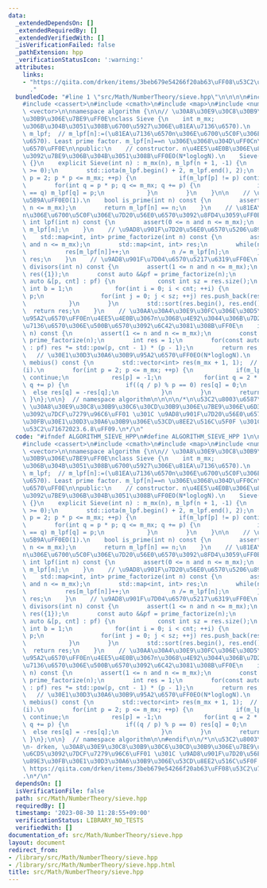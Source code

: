 ```yaml
---
data:
  _extendedDependsOn: []
  _extendedRequiredBy: []
  _extendedVerifiedWith: []
  _isVerificationFailed: false
  _pathExtension: hpp
  _verificationStatusIcon: ':warning:'
  attributes:
    links:
    - "https://qiita.com/drken/items/3beb679e54266f20ab63\uFF08\u53C2\u71672023.6.8\uFF09\
      ."
  bundledCode: "#line 1 \"src/Math/NumberTheory/sieve.hpp\"\n\n\n\n#include <algorithm>\n\
    #include <cassert>\n#include <cmath>\n#include <map>\n#include <numeric>\n#include\
    \ <vector>\n\nnamespace algorithm {\n\n// \u30A8\u30E9\u30C8\u30B9\u30C6\u30CD\
    \u30B9\u306E\u7BE9\uFF0E\nclass Sieve {\n    int m_mx;                // m_mx:=(\u7BE9\
    \u306B\u304B\u3051\u308B\u6700\u5927\u306E\u81EA\u7136\u6570).\n    std::vector<int>\
    \ m_lpf;  // m_lpf[n]:=(\u81EA\u7136\u6570n\u306E\u6700\u5C0F\u306E\u7D20\u56E0\
    \u6570). Least prime factor. m_lpf[n]==n \u306E\u3068\u304D\uFF0Cn\u306F\u7D20\
    \u6570\uFF0E\n\npublic:\n    // constructor. n\u4EE5\u4E0B\u306E\u81EA\u7136\u6570\
    \u3092\u7BE9\u306B\u304B\u3051\u308B\uFF0EO(N*loglogN).\n    Sieve() : Sieve(51e4)\
    \ {}\n    explicit Sieve(int n) : m_mx(n), m_lpf(n + 1, -1) {\n        assert(n\
    \ >= 0);\n        std::iota(m_lpf.begin() + 2, m_lpf.end(), 2);\n        for(int\
    \ p = 2; p * p <= m_mx; ++p) {\n            if(m_lpf[p] != p) continue;\n    \
    \        for(int q = p * p; q <= m_mx; q += p) {\n                if(m_lpf[q]\
    \ == q) m_lpf[q] = p;\n            }\n        }\n    }\n\n    // \u7D20\u6570\u5224\
    \u5B9A\uFF0EO(1).\n    bool is_prime(int n) const {\n        assert(0 <= n and\
    \ n <= m_mx);\n        return m_lpf[n] == n;\n    }\n    // \u81EA\u7136\u6570\
    n\u306E\u6700\u5C0F\u306E\u7D20\u56E0\u6570\u3092\u8FD4\u3059\uFF0EO(1).\n   \
    \ int lpf(int n) const {\n        assert(0 <= n and n <= m_mx);\n        return\
    \ m_lpf[n];\n    }\n    // \u9AD8\u901F\u7D20\u56E0\u6570\u5206\u89E3\uFF0EO(logN).\n\
    \    std::map<int, int> prime_factorize(int n) const {\n        assert(1 <= n\
    \ and n <= m_mx);\n        std::map<int, int> res;\n        while(n > 1) {\n \
    \           res[m_lpf[n]]++;\n            n /= m_lpf[n];\n        }\n        return\
    \ res;\n    }\n    // \u9AD8\u901F\u7D04\u6570\u5217\u6319\uFF0E\n    std::vector<int>\
    \ divisors(int n) const {\n        assert(1 <= n and n <= m_mx);\n        std::vector<int>\
    \ res({1});\n        const auto &&pf = prime_factorize(n);\n        for(const\
    \ auto &[p, cnt] : pf) {\n            const int sz = res.size();\n           \
    \ int b = 1;\n            for(int i = 0; i < cnt; ++i) {\n                b *=\
    \ p;\n                for(int j = 0; j < sz; ++j) res.push_back(res[j] * b);\n\
    \            }\n        }\n        std::sort(res.begin(), res.end());\n      \
    \  return res;\n    }\n    // \u30AA\u30A4\u30E9\u30FC\u306E\u30D5\u30A1\u30A4\
    \u95A2\u6570\uFF0En\u4EE5\u4E0B\u3067n\u3068\u4E92\u3044\u306B\u7D20\u306A\u81EA\
    \u7136\u6570\u306E\u500B\u6570\u3092\u6C42\u3081\u308B\uFF0E\n    int totient(int\
    \ n) const {\n        assert(1 <= n and n <= m_mx);\n        const auto &&pf =\
    \ prime_factorize(n);\n        int res = 1;\n        for(const auto &[p, cnt]\
    \ : pf) res *= std::pow(p, cnt - 1) * (p - 1);\n        return res;\n    }\n \
    \   // \u30E1\u30D3\u30A6\u30B9\u95A2\u6570\uFF0EO(N*loglogN).\n    std::vector<int>\
    \ mebius() const {\n        std::vector<int> res(m_mx + 1, 1);  // res[i]:=\u03BC\
    (i).\n        for(int p = 2; p <= m_mx; ++p) {\n            if(m_lpf[p] != p)\
    \ continue;\n            res[p] = -1;\n            for(int q = 2 * p; q <= m_mx;\
    \ q += p) {\n                if((q / p) % p == 0) res[q] = 0;\n              \
    \  else res[q] = -res[q];\n            }\n        }\n        return res;\n   \
    \ }\n};\n\n}  // namespace algorithm\n\n\n\n/*\n\u53C2\u8003\u6587\u732E\n- drken,\
    \ \u30A8\u30E9\u30C8\u30B9\u30C6\u30CD\u30B9\u306E\u7BE9\u306E\u6D3B\u7528\u6CD5\
    \u3092\u7DCF\u7279\u96C6\uFF01 \u301C \u9AD8\u901F\u7D20\u56E0\u6570\u5206\u89E3\
    \u30FB\u30E1\u30D3\u30A6\u30B9\u306E\u53CD\u8EE2\u516C\u5F0F \u301C, Qiita, https://qiita.com/drken/items/3beb679e54266f20ab63\uFF08\
    \u53C2\u71672023.6.8\uFF09.\n*/\n"
  code: "#ifndef ALGORITHM_SIEVE_HPP\n#define ALGORITHM_SIEVE_HPP 1\n\n#include <algorithm>\n\
    #include <cassert>\n#include <cmath>\n#include <map>\n#include <numeric>\n#include\
    \ <vector>\n\nnamespace algorithm {\n\n// \u30A8\u30E9\u30C8\u30B9\u30C6\u30CD\
    \u30B9\u306E\u7BE9\uFF0E\nclass Sieve {\n    int m_mx;                // m_mx:=(\u7BE9\
    \u306B\u304B\u3051\u308B\u6700\u5927\u306E\u81EA\u7136\u6570).\n    std::vector<int>\
    \ m_lpf;  // m_lpf[n]:=(\u81EA\u7136\u6570n\u306E\u6700\u5C0F\u306E\u7D20\u56E0\
    \u6570). Least prime factor. m_lpf[n]==n \u306E\u3068\u304D\uFF0Cn\u306F\u7D20\
    \u6570\uFF0E\n\npublic:\n    // constructor. n\u4EE5\u4E0B\u306E\u81EA\u7136\u6570\
    \u3092\u7BE9\u306B\u304B\u3051\u308B\uFF0EO(N*loglogN).\n    Sieve() : Sieve(51e4)\
    \ {}\n    explicit Sieve(int n) : m_mx(n), m_lpf(n + 1, -1) {\n        assert(n\
    \ >= 0);\n        std::iota(m_lpf.begin() + 2, m_lpf.end(), 2);\n        for(int\
    \ p = 2; p * p <= m_mx; ++p) {\n            if(m_lpf[p] != p) continue;\n    \
    \        for(int q = p * p; q <= m_mx; q += p) {\n                if(m_lpf[q]\
    \ == q) m_lpf[q] = p;\n            }\n        }\n    }\n\n    // \u7D20\u6570\u5224\
    \u5B9A\uFF0EO(1).\n    bool is_prime(int n) const {\n        assert(0 <= n and\
    \ n <= m_mx);\n        return m_lpf[n] == n;\n    }\n    // \u81EA\u7136\u6570\
    n\u306E\u6700\u5C0F\u306E\u7D20\u56E0\u6570\u3092\u8FD4\u3059\uFF0EO(1).\n   \
    \ int lpf(int n) const {\n        assert(0 <= n and n <= m_mx);\n        return\
    \ m_lpf[n];\n    }\n    // \u9AD8\u901F\u7D20\u56E0\u6570\u5206\u89E3\uFF0EO(logN).\n\
    \    std::map<int, int> prime_factorize(int n) const {\n        assert(1 <= n\
    \ and n <= m_mx);\n        std::map<int, int> res;\n        while(n > 1) {\n \
    \           res[m_lpf[n]]++;\n            n /= m_lpf[n];\n        }\n        return\
    \ res;\n    }\n    // \u9AD8\u901F\u7D04\u6570\u5217\u6319\uFF0E\n    std::vector<int>\
    \ divisors(int n) const {\n        assert(1 <= n and n <= m_mx);\n        std::vector<int>\
    \ res({1});\n        const auto &&pf = prime_factorize(n);\n        for(const\
    \ auto &[p, cnt] : pf) {\n            const int sz = res.size();\n           \
    \ int b = 1;\n            for(int i = 0; i < cnt; ++i) {\n                b *=\
    \ p;\n                for(int j = 0; j < sz; ++j) res.push_back(res[j] * b);\n\
    \            }\n        }\n        std::sort(res.begin(), res.end());\n      \
    \  return res;\n    }\n    // \u30AA\u30A4\u30E9\u30FC\u306E\u30D5\u30A1\u30A4\
    \u95A2\u6570\uFF0En\u4EE5\u4E0B\u3067n\u3068\u4E92\u3044\u306B\u7D20\u306A\u81EA\
    \u7136\u6570\u306E\u500B\u6570\u3092\u6C42\u3081\u308B\uFF0E\n    int totient(int\
    \ n) const {\n        assert(1 <= n and n <= m_mx);\n        const auto &&pf =\
    \ prime_factorize(n);\n        int res = 1;\n        for(const auto &[p, cnt]\
    \ : pf) res *= std::pow(p, cnt - 1) * (p - 1);\n        return res;\n    }\n \
    \   // \u30E1\u30D3\u30A6\u30B9\u95A2\u6570\uFF0EO(N*loglogN).\n    std::vector<int>\
    \ mebius() const {\n        std::vector<int> res(m_mx + 1, 1);  // res[i]:=\u03BC\
    (i).\n        for(int p = 2; p <= m_mx; ++p) {\n            if(m_lpf[p] != p)\
    \ continue;\n            res[p] = -1;\n            for(int q = 2 * p; q <= m_mx;\
    \ q += p) {\n                if((q / p) % p == 0) res[q] = 0;\n              \
    \  else res[q] = -res[q];\n            }\n        }\n        return res;\n   \
    \ }\n};\n\n}  // namespace algorithm\n\n#endif\n\n/*\n\u53C2\u8003\u6587\u732E\
    \n- drken, \u30A8\u30E9\u30C8\u30B9\u30C6\u30CD\u30B9\u306E\u7BE9\u306E\u6D3B\u7528\
    \u6CD5\u3092\u7DCF\u7279\u96C6\uFF01 \u301C \u9AD8\u901F\u7D20\u56E0\u6570\u5206\
    \u89E3\u30FB\u30E1\u30D3\u30A6\u30B9\u306E\u53CD\u8EE2\u516C\u5F0F \u301C, Qiita,\
    \ https://qiita.com/drken/items/3beb679e54266f20ab63\uFF08\u53C2\u71672023.6.8\uFF09\
    .\n*/\n"
  dependsOn: []
  isVerificationFile: false
  path: src/Math/NumberTheory/sieve.hpp
  requiredBy: []
  timestamp: '2023-08-30 11:28:55+09:00'
  verificationStatus: LIBRARY_NO_TESTS
  verifiedWith: []
documentation_of: src/Math/NumberTheory/sieve.hpp
layout: document
redirect_from:
- /library/src/Math/NumberTheory/sieve.hpp
- /library/src/Math/NumberTheory/sieve.hpp.html
title: src/Math/NumberTheory/sieve.hpp
---
```

